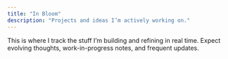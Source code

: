 ```yaml
---
title: "In Bloom"
description: "Projects and ideas I’m actively working on."
---
```


This is where I track the stuff I’m building and refining in real time. Expect evolving thoughts, work-in-progress notes, and frequent updates.
